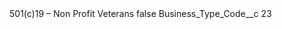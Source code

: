 <?xml version="1.0" encoding="UTF-8"?>
<CustomMetadata xmlns="http://soap.sforce.com/2006/04/metadata" xmlns:xsi="http://www.w3.org/2001/XMLSchema-instance" xmlns:xsd="http://www.w3.org/2001/XMLSchema">
    <label>501(c)19 – Non Profit Veterans</label>
    <protected>false</protected>
    <values>
        <field>Business_Type_Code__c</field>
        <value xsi:type="xsd:string">23</value>
    </values>
</CustomMetadata>
